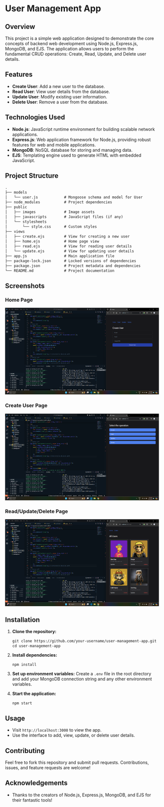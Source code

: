 # User Management App

## Overview

This project is a simple web application designed to demonstrate the core concepts of backend web development using Node.js, Express.js, MongoDB, and EJS. The application allows users to perform the fundamental CRUD operations: Create, Read, Update, and Delete user details.

## Features

- **Create User**: Add a new user to the database.
- **Read User**: View user details from the database.
- **Update User**: Modify existing user information.
- **Delete User**: Remove a user from the database.

## Technologies Used

- **Node.js**: JavaScript runtime environment for building scalable network applications.
- **Express.js**: Web application framework for Node.js, providing robust features for web and mobile applications.
- **MongoDB**: NoSQL database for storing and managing data.
- **EJS**: Templating engine used to generate HTML with embedded JavaScript.

## Project Structure

```
.
├── models
│   └── user.js            # Mongoose schema and model for User
├── node_modules           # Project dependencies
├── public
│   ├── images             # Image assets
│   ├── javascripts        # JavaScript files (if any)
│   └── stylesheets
│       └── style.css      # Custom styles
├── views
│   ├── create.ejs         # View for creating a new user
│   ├── home.ejs           # Home page view
│   ├── read.ejs           # View for reading user details
│   └── update.ejs         # View for updating user details
├── app.js                 # Main application file
├── package-lock.json      # Locked versions of dependencies
├── package.json           # Project metadata and dependencies
└── README.md              # Project documentation
```
## Screenshots

### Home Page
![Home Page](Screenshots/Create.png)

### Create User Page
![Create User Page](Screenshots/Home%20Page.png)

### Read/Update/Delete Page
![Read/Update/Delete Page](Screenshots/Read_Update_Delete.png)

## Installation

1. **Clone the repository:**
   ```
   git clone https://github.com/your-username/user-management-app.git
   cd user-management-app
   ```

2. **Install dependencies:**
   ```
   npm install
   ```

3. **Set up environment variables:**
   Create a `.env` file in the root directory and add your MongoDB connection string and any other environment variables.

4. **Start the application:**
   ```
   npm start
   ```

## Usage

- Visit `http://localhost:3000` to view the app.
- Use the interface to add, view, update, or delete user details.

## Contributing

Feel free to fork this repository and submit pull requests. Contributions, issues, and feature requests are welcome!

## Acknowledgements

- Thanks to the creators of Node.js, Express.js, MongoDB, and EJS for their fantastic tools!
